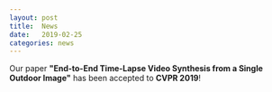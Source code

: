 ```yaml
---
layout: post
title:  News
date:   2019-02-25
categories: news
---
```

Our paper **"End-to-End Time-Lapse Video Synthesis from a Single Outdoor Image"** has been accepted to **CVPR 2019**!

